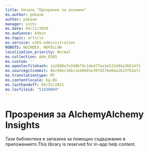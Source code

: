 ```yaml
---
title: Начало "Прозрения за алхимия"
ms.author: pebaum
author: pebaum
manager: scotv
ms.date: 04/21/2020
ms.audience: Admin
ms.topic: article
ms.service: o365-administration
ROBOTS: NOINDEX, NOFOLLOW
localization_priority: Normal
ms.collection: Adm_O365
ms.custom: ''
ms.openlocfilehash: 2a2680a7e3406f9c1de477ea3e532dd4a36614f1
ms.sourcegitcommit: 8bc60ec34bc1e40685e3976576e04a2623f63a7c
ms.translationtype: MT
ms.contentlocale: bg-BG
ms.lasthandoff: 04/15/2021
ms.locfileid: "51830094"
---
```

# <a name="alchemy-insights"></a><span data-ttu-id="b28d4-102">Прозрения за Alchemy</span><span class="sxs-lookup"><span data-stu-id="b28d4-102">Alchemy Insights</span></span>

<span data-ttu-id="b28d4-103">Тази библиотека е запазена за помощно съдържание в приложението.</span><span class="sxs-lookup"><span data-stu-id="b28d4-103">This library is reserved for in-app help content.</span></span>